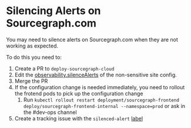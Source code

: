 # Silencing Alerts on Sourcegraph.com

You may need to silence alerts on Sourcegraph.com when they are not working as expected.

To do this you need to:
1. Create a PR to `deploy-sourcegraph-cloud`
1. Edit the [observability.silenceAlerts](https://sourcegraph.com/search?q=context:global+repo:%5Egithub%5C.com/sourcegraph/deploy-sourcegraph-cloud%24+observability.silenceAlerts&patternType=literal) of the non-sensitive site config.
1. Merge the PR
1. If the configuration change is needed immediately, you need to rollout the frotend pods to pick up the configuration change
    1. Run `kubectl rollout restart deployment/sourcegraph-frontend deploy/sourcegraph-frontend-internal --namespace=prod` or ask in the #dev-ops channel
1. Create a tracking issue with the `silenced-alert` [label](https://github.com/sourcegraph/sourcegraph/issues?q=is%3Aopen+sort%3Aupdated-desc+label%3Asilenced-alert)
